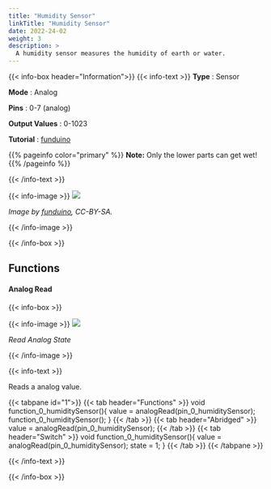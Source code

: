 ```yaml
---
title: "Humidity Sensor"
linkTitle: "Humidity Sensor"
date: 2022-24-02
weight: 3
description: >
  A humidity sensor measures the humidity of earth or water.
---
```


{{< info-box header="Information">}}
{{< info-text >}}
  **Type** : Sensor

  **Mode** : Analog

  **Pins** : 0-7 (analog)

  **Output Values** : 0-1023

  **Tutorial** : [funduino](https://funduino.de/nr-17-feuchtigkeitssensor) 

  {{% pageinfo color="primary" %}}
**Note:** Only the lower parts can get wet!
{{% /pageinfo %}}

  {{< /info-text >}}

  {{< info-image >}}
   ![](https://funduinoshop.com/media/image/ed/1c/24/feuchtigkeitssensor-fuer-arduino-mikrocontroller-front.jpg)
   
   _Image by [funduino](https://funduinoshop.com/media/image/ed/1c/24/feuchtigkeitssensor-fuer-arduino-mikrocontroller-front.jpg), CC-BY-SA._

  {{< /info-image >}}

{{< /info-box >}}


## Functions

#### Analog Read

{{< info-box >}}

  {{< info-image >}}
   ![](/docs/components/humiditysensor.png)
   
   _Read Analog State_

  {{< /info-image >}}

{{< info-text >}}

Reads a analog value.
  
  {{< tabpane id="1">}}
  {{< tab header="Functions" >}}
void function_0_humiditySensor(){
value = analogRead(pin_0_humiditySensor);
function_0_humiditySensor();
}
  {{< /tab >}}
  {{< tab header="Abridged" >}}
value = analogRead(pin_0_humiditySensor);
  {{< /tab >}}
  {{< tab header="Switch" >}}
void function_0_humiditySensor(){
value = analogRead(pin_0_humiditySensor);
state = 1;
}
  {{< /tab >}}
{{< /tabpane >}}

  {{< /info-text >}}

{{< /info-box >}}